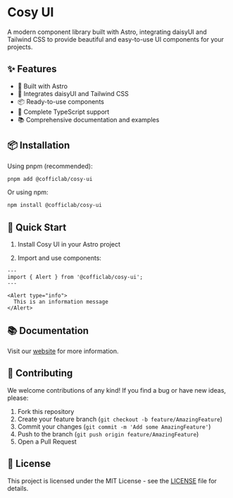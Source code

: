 # Cosy UI

A modern component library built with Astro, integrating daisyUI and Tailwind CSS to provide beautiful and easy-to-use UI components for your projects.

## ✨ Features

- 🚀 Built with Astro
- 🎨 Integrates daisyUI and Tailwind CSS
- 📦 Ready-to-use components
- 💪 Complete TypeScript support
- 📚 Comprehensive documentation and examples

## 📦 Installation

Using pnpm (recommended):

```bash
pnpm add @cofficlab/cosy-ui
```

Or using npm:

```bash
npm install @cofficlab/cosy-ui
```

## 🚀 Quick Start

1. Install Cosy UI in your Astro project

2. Import and use components:

```astro
---
import { Alert } from '@cofficlab/cosy-ui';
---

<Alert type="info">
  This is an information message
</Alert>
```

## 📚 Documentation

Visit our [website](https://github.com/cofficlab/cosy-ui) for more information.

## 🤝 Contributing

We welcome contributions of any kind! If you find a bug or have new ideas, please:

1. Fork this repository
2. Create your feature branch (`git checkout -b feature/AmazingFeature`)
3. Commit your changes (`git commit -m 'Add some AmazingFeature'`)
4. Push to the branch (`git push origin feature/AmazingFeature`)
5. Open a Pull Request

## 📄 License

This project is licensed under the MIT License - see the [LICENSE](LICENSE) file for details.

